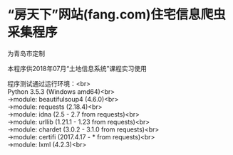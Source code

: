 # “房天下”网站(fang.com)住宅信息爬虫采集程序

为青岛市定制

本程序供2018年07月“土地信息系统”课程实习使用

程序测试通过运行环境：\<br>  
  Python 3.5.3 (Windows amd64)\<br>  
  →module: beautifulsoup4 (4.6.0)\<br>  
  →module: requests (2.18.4)\<br>  
  →module: idna (2.5 - 2.7 from requests)\<br>  
  →module: urllib (1.21.1 - 1.23 from requests)\<br>  
  →module: chardet (3.0.2 - 3.1.0 from  requests)\<br>  
  →module: certifi (2017.4.17 - * from requests)\<br>  
  →module: lxml (4.2.3)\<br>  
  
